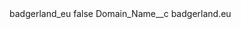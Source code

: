 <?xml version="1.0" encoding="UTF-8"?>
<CustomMetadata xmlns="http://soap.sforce.com/2006/04/metadata" xmlns:xsi="http://www.w3.org/2001/XMLSchema-instance" xmlns:xsd="http://www.w3.org/2001/XMLSchema">
    <label>badgerland_eu</label>
    <protected>false</protected>
    <values>
        <field>Domain_Name__c</field>
        <value xsi:type="xsd:string">badgerland.eu</value>
    </values>
</CustomMetadata>
